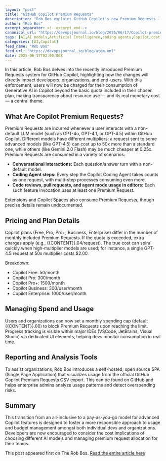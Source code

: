 ```yaml
---
layout: "post"
title: "GitHub Copilot Premium Requests"
description: "Rob Bos explains GitHub Copilot's new Premium Requests - usage costs, pricing, model multipliers, plan limits, and tools to monitor or avoid overspending."
author: "Rob Bos"
excerpt_separator: <!--excerpt_end-->
canonical_url: "https://devopsjournal.io/blog/2025/06/17/Copilot-premium-requests"
tags: [AI,AI models,Artificial Intelligence,coding agents,Copilot,cost management,GitHub Copilot,GitHub Copilot Pro,GPT-4,Premium Requests,pricing,usage limits]
categories: [AI,Copilot]
feed_name: "Rob Bos"
feed_url: "https://devopsjournal.io/blog/atom.xml"
date: 2025-06-17T02:00:00Z
---
```


In this article, Rob Bos delves into the recently introduced Premium Requests system for GitHub Copilot, highlighting how the changes will directly impact developers, organizations, and end-users. <!--excerpt_end--> With this enforcement, users will now be charged for their consumption of Generative AI in Copilot beyond the basic quota included in their chosen plan, making transparency about resource use — and its real monetary cost — a central theme.

## What Are Copilot Premium Requests?
Premium Requests are incurred whenever a user interacts with a non-default LLM model (such as GPT-4o, GPT-4.1, or GPT-4.5) within GitHub Copilot. Different models have different multipliers: a request sent to some advanced models (like GPT-4.5) can cost up to 50x more than a standard one, while others (like Gemini 2.0 Flash) may be much cheaper at 0.25x. Premium Requests are consumed in a variety of scenarios:

- **Conversational interactions:** Each question/answer turn with a non-default model.
- **Coding Agent steps:** Every step the Copilot Coding Agent takes counts as one request, with multi-step processes consuming even more.
- **Code reviews, pull requests, and agent mode usage in editors:** Each such feature invocation uses at least one Premium Request.

Extensions and Copilot Spaces also consume Premium Requests, though precise details remain undocumented.

## Pricing and Plan Details
Copilot plans (Free, Pro, Pro+, Business, Enterprise) differ in the number of monthly included Premium Requests. If the quota is exceeded, extra charges apply (e.g., {{CONTENT}}.04/request). The true cost can spiral quickly when high-multiplier models are used; for instance, a single GPT-4.5 request at 50x multiplier costs $2.00.

Breakdown:
- Copilot Free: 50/month
- Copilot Pro: 300/month
- Copilot Pro+: 1500/month
- Copilot Business: 300/user/month
- Copilot Enterprise: 1000/user/month

## Managing Spend and Usage
Users and organizations can now set a monthly spending cap (default {{CONTENT}}.00) to block Premium Requests upon reaching the limit. Progress tracking is visible within major IDEs (VSCode, JetBrains, Visual Studio) via dedicated UI elements, helping devs monitor consumption in real time.

## Reporting and Analysis Tools
To assist organizations, Rob Bos introduces a self-hosted, open source SPA (Single Page Application) that visualizes usage from the official GitHub Copilot Premium Requests CSV export. This can be found on GitHub and helps enterprise admins analyze usage patterns and detect overspending risks.

## Summary
This transition from an all-inclusive to a pay-as-you-go model for advanced Copilot features is designed to foster a more responsible approach to usage and budget management amongst both individual devs and organizations. Developers are now encouraged to consider the cost implications of choosing different AI models and managing premium request allocation for their teams.

This post appeared first on The Rob Bos. [Read the entire article here](https://devopsjournal.io/blog/2025/06/17/Copilot-premium-requests)
